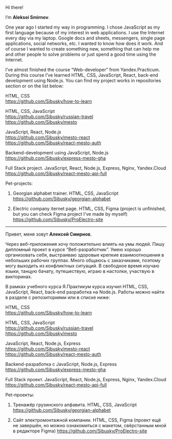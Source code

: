 Hi there!

I’m **Aleksei Smirnov**. 

One year ago I started my way in programming. I chose JavaScript as my first language because of my interest in web applications. I use the Internet every day via my laptop. Google docs and sheets, messengers, single page applications, social networks, etc. I wanted to know how does it work. And of course I wanted to create something new, something that can help me and other people to solve problems or just spend a good time using the Internet.

I’ve almost finished the course “Web-developer” from Yandex.Practicum. During this course I’ve learned HTML, CSS, JavaScript, React, back-end development using Node.js. You can find my project works in repositories section or on the list below:

HTML, CSS   
https://github.com/Sibusky/how-to-learn

HTML, CSS, JavaScript   
https://github.com/Sibusky/russian-travel   
https://github.com/Sibusky/mesto

JavaScript, React, Node.js   
https://github.com/Sibusky/mesto-react   
https://github.com/Sibusky/react-mesto-auth

Backend-development using JavaScript, Node.js   
https://github.com/Sibusky/express-mesto-gha

Full Stack project. JavaScript, React, Node.js, Express, Nginx, Yandex.Cloud   
https://github.com/Sibusky/react-mesto-api-full    

Pet-projects:

1. Georgian alphabet trainer. HTML, CSS, JavaScript
https://github.com/Sibusky/georgian-alphabet

2. Electric company iternet page. HTML, CSS, Figma (project is unfinished, but you can check Figma project I've made by myself)
https://github.com/Sibusky/ProElectro-site
_______

Привет, меня зовут **Алексей Смирнов**.

Через веб-приложения хочу положительно влиять на умы людей. Пишу дипломный проект в курсе “Веб-разработчик”. Умею хорошо организовать себя, выстраиваю здоровые крепкие взаимоотношения в небольших рабочих группах. Много общаюсь с заказчиками, поэтому могу выходить из конфликтных ситуаций. В свободное время изучаю языки, танцую бачату, путешествую, играю в настолки, участвую в викторинах.

В рамках учебного курса Я.Практикум курса изучил HTML, CSS, JavaScript, React, back-end разработка на Node.js. Работы можно найти в разделе с репозиториями или в списке ниже:

HTML, CSS   
https://github.com/Sibusky/how-to-learn

HTML, CSS, JavaScript   
https://github.com/Sibusky/russian-travel   
https://github.com/Sibusky/mesto

JavaScript, React, Node.js, Express   
https://github.com/Sibusky/mesto-react   
https://github.com/Sibusky/react-mesto-auth

Backend-разработка с JavaScript, Node.js, Express   
https://github.com/Sibusky/express-mesto-gha

Full Stack проект. JavaScript, React, Node.js, Express, Nginx, Yandex.Cloud   
https://github.com/Sibusky/react-mesto-api-full    

Pet-проекты:

1. Тренажёр грузинского алфавита. HTML, CSS, JavaScript
https://github.com/Sibusky/georgian-alphabet

2. Сайт электромонтажной компании. HTML, CSS, Figma (проект ещё не завершён, но можно ознакомиться с макетом, свёрстанным мной в редакторе Figma)
https://github.com/Sibusky/ProElectro-site
